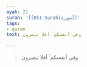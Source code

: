 ```yaml
---
ayah: 21
surah: '[[051-Surah|سورة]]'
tags:
- quran
text: وفي أنفسكم ۚ أفلا تبصرون

---
```

> وفي أنفسكم ۚ أفلا تبصرون
